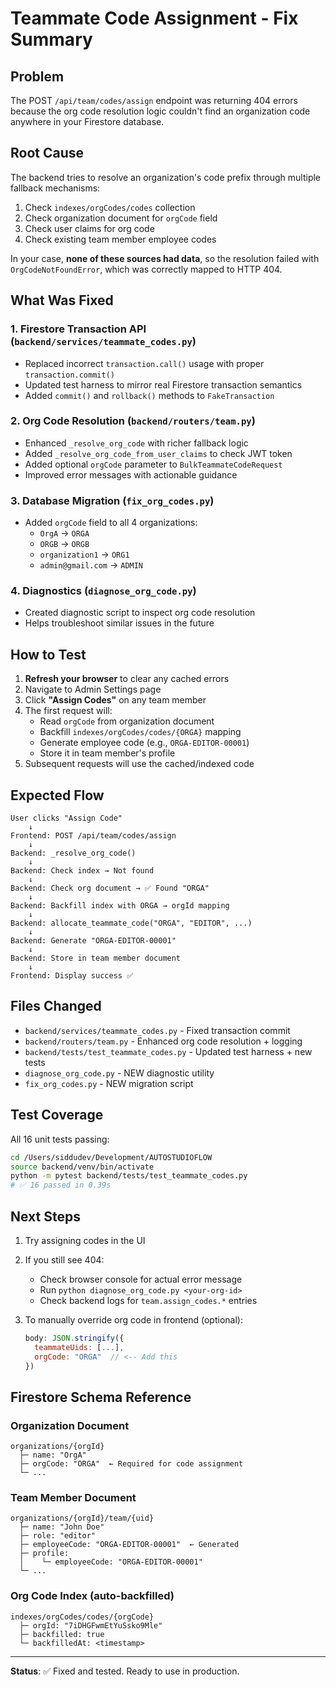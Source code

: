 # Teammate Code Assignment - Fix Summary

## Problem
The POST `/api/team/codes/assign` endpoint was returning 404 errors because the org code resolution logic couldn't find an organization code anywhere in your Firestore database.

## Root Cause
The backend tries to resolve an organization's code prefix through multiple fallback mechanisms:
1. Check `indexes/orgCodes/codes` collection
2. Check organization document for `orgCode` field  
3. Check user claims for org code
4. Check existing team member employee codes

In your case, **none of these sources had data**, so the resolution failed with `OrgCodeNotFoundError`, which was correctly mapped to HTTP 404.

## What Was Fixed

### 1. **Firestore Transaction API** (`backend/services/teammate_codes.py`)
   - Replaced incorrect `transaction.call()` usage with proper `transaction.commit()`
   - Updated test harness to mirror real Firestore transaction semantics
   - Added `commit()` and `rollback()` methods to `FakeTransaction`

### 2. **Org Code Resolution** (`backend/routers/team.py`)
   - Enhanced `_resolve_org_code` with richer fallback logic
   - Added `_resolve_org_code_from_user_claims` to check JWT token
   - Added optional `orgCode` parameter to `BulkTeammateCodeRequest`
   - Improved error messages with actionable guidance

### 3. **Database Migration** (`fix_org_codes.py`)
   - Added `orgCode` field to all 4 organizations:
     - `OrgA` → `ORGA`
     - `ORGB` → `ORGB`  
     - `organization1` → `ORG1`
     - `admin@gmail.com` → `ADMIN`

### 4. **Diagnostics** (`diagnose_org_code.py`)
   - Created diagnostic script to inspect org code resolution
   - Helps troubleshoot similar issues in the future

## How to Test

1. **Refresh your browser** to clear any cached errors
2. Navigate to Admin Settings page
3. Click **"Assign Codes"** on any team member
4. The first request will:
   - Read `orgCode` from organization document
   - Backfill `indexes/orgCodes/codes/{ORGA}` mapping
   - Generate employee code (e.g., `ORGA-EDITOR-00001`)
   - Store it in team member's profile
5. Subsequent requests will use the cached/indexed code

## Expected Flow

```
User clicks "Assign Code"
    ↓
Frontend: POST /api/team/codes/assign
    ↓
Backend: _resolve_org_code()
    ↓
Backend: Check index → Not found
    ↓
Backend: Check org document → ✅ Found "ORGA"
    ↓
Backend: Backfill index with ORGA → orgId mapping
    ↓
Backend: allocate_teammate_code("ORGA", "EDITOR", ...)
    ↓
Backend: Generate "ORGA-EDITOR-00001"
    ↓
Backend: Store in team member document
    ↓
Frontend: Display success ✅
```

## Files Changed

- `backend/services/teammate_codes.py` - Fixed transaction commit
- `backend/routers/team.py` - Enhanced org code resolution + logging
- `backend/tests/test_teammate_codes.py` - Updated test harness + new tests
- `diagnose_org_code.py` - NEW diagnostic utility
- `fix_org_codes.py` - NEW migration script

## Test Coverage

All 16 unit tests passing:
```bash
cd /Users/siddudev/Development/AUTOSTUDIOFLOW
source backend/venv/bin/activate
python -m pytest backend/tests/test_teammate_codes.py
# ✅ 16 passed in 0.39s
```

## Next Steps

1. Try assigning codes in the UI
2. If you still see 404:
   - Check browser console for actual error message
   - Run `python diagnose_org_code.py <your-org-id>`
   - Check backend logs for `team.assign_codes.*` entries

3. To manually override org code in frontend (optional):
   ```javascript
   body: JSON.stringify({ 
     teammateUids: [...], 
     orgCode: "ORGA"  // <-- Add this
   })
   ```

## Firestore Schema Reference

### Organization Document
```
organizations/{orgId}
  ├─ name: "OrgA"
  ├─ orgCode: "ORGA"  ← Required for code assignment
  └─ ...
```

### Team Member Document
```
organizations/{orgId}/team/{uid}
  ├─ name: "John Doe"
  ├─ role: "editor"
  ├─ employeeCode: "ORGA-EDITOR-00001"  ← Generated
  ├─ profile:
  │    └─ employeeCode: "ORGA-EDITOR-00001"
  └─ ...
```

### Org Code Index (auto-backfilled)
```
indexes/orgCodes/codes/{orgCode}
  ├─ orgId: "7iDHGFwmEtYuSsko9Mle"
  ├─ backfilled: true
  └─ backfilledAt: <timestamp>
```

---

**Status**: ✅ Fixed and tested. Ready to use in production.
